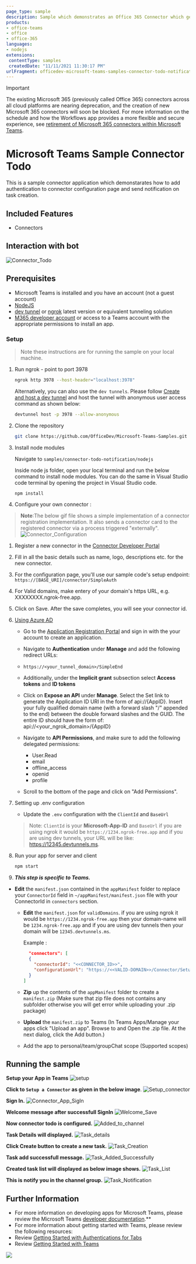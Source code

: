 ```yaml
---
page_type: sample
description: Sample which demonstrates an Office 365 Connector which generates and sends notifications for teams channel.
products:
- office-teams
- office
- office-365
languages:
- nodejs
extensions:
 contentType: samples
 createdDate: "11/11/2021 11:30:17 PM"
urlFragment: officedev-microsoft-teams-samples-connector-todo-notification-nodejs
---
```

> [!IMPORTANT]
>
> The existing Microsoft 365 (previously called Office 365) connectors across all cloud platforms are nearing deprecation, and the creation of new Microsoft 365 connectors will soon be blocked. For more information on the schedule and how the Workflows app provides a more flexible and secure experience, see [retirement of Microsoft 365 connectors within Microsoft Teams](https://devblogs.microsoft.com/microsoft365dev/retirement-of-office-365-connectors-within-microsoft-teams/).

# Microsoft Teams Sample Connector Todo

This is a sample connector application which demonstarates how to add authentication to connector configuration page and send notification on task creation.

## Included Features
* Connectors

## Interaction with bot
![Connector_Todo](Images/Connector_Todo_Nodejs.gif) 

## Prerequisites
- Microsoft Teams is installed and you have an account (not a guest account)
-  [NodeJS](https://nodejs.org/en/)
-  [dev tunnel](https://learn.microsoft.com/en-us/azure/developer/dev-tunnels/get-started?tabs=windows) or [ngrok](https://ngrok.com/download) latest version or equivalent tunneling solution
-  [M365 developer account](https://docs.microsoft.com/en-us/microsoftteams/platform/concepts/build-and-test/prepare-your-o365-tenant) or access to a Teams account with the 
   appropriate permissions to install an app.

### Setup 
> Note these instructions are for running the sample on your local machine.

1. Run ngrok - point to port 3978

   ```bash
   ngrok http 3978 --host-header="localhost:3978"
   ```  

   Alternatively, you can also use the `dev tunnels`. Please follow [Create and host a dev tunnel](https://learn.microsoft.com/en-us/azure/developer/dev-tunnels/get-started?tabs=windows) and host the tunnel with anonymous user access command as shown below:

   ```bash
   devtunnel host -p 3978 --allow-anonymous
   ```

2. Clone the repository

    ```bash
    git clone https://github.com/OfficeDev/Microsoft-Teams-Samples.git
    ```
    
3. Install node modules

   Navigate to `samples/connector-todo-notification/nodejs`
   
   Inside node js folder, open your local terminal and run the below command to install node modules. You can do the same in Visual Studio code terminal by opening the project in Visual Studio code.

    ```bash
    npm install
    ```
   
4. Configure your own connector : 
  >**Note**:The below gif file shows a simple implementation of a connector registration implementation. It also sends a connector card to the registered       connector via a process triggered "externally". 
  ![Connector_Configuration](Images/Connector_Setup/Connecter_Todo_Setup.gif)
   1. Register a new connector in the [Connector Developer Portal](https://aka.ms/connectorsdashboard)
   1. Fill in all the basic details such as name, logo, descriptions etc. for the new connector.
   1. For the configuration page, you'll use our sample code's setup endpoint: `https://[BASE_URI]/connector/SimpleAuth`
   1. For Valid domains, make entery of your domain's https URL, e.g. XXXXXXXX.ngrok-free.app.
   1. Click on Save. After the save completes, you will see your connector id.

5. [Using Azure AD](#using-azure-ad)

   - Go to the [Application Registration Portal](https://aka.ms/appregistrations) and sign in with the your account to create an application.
   - Navigate to **Authentication** under **Manage** and add the following redirect URLs:

    - `https://<your_tunnel_domain>/SimpleEnd`

   - Additionally, under the **Implicit grant** subsection select **Access tokens** and **ID tokens**

   - Click on **Expose an API** under **Manage**. Select the Set link to generate the Application ID URI in the form of api://{AppID}. Insert your fully qualified domain name (with a forward slash "/" appended to the end) between the double forward slashes and the GUID. The entire ID should have the form of: api://<your_ngrok_domain>/{AppID}

   - Navigate to **API Permissions**, and make sure to add the following delegated permissions:
     - User.Read
     - email
     - offline_access
     - openid
     - profile
   - Scroll to the bottom of the page and click on "Add Permissions".

6. Setting up .env configuration 
   - Update the `.env` configuration with the `ClientId` and `BaseUrl`

   > Note: `ClientId` is your **Microsoft-App-ID** and `BaseUrl` if you are using ngrok it would be `https://1234.ngrok-free.app` and if you are using dev tunnels, your URL will be like: https://12345.devtunnels.ms.

7. Run your app for server and client

    ```bash
    npm start
    ```

8. __*This step is specific to Teams.*__
 - **Edit** the `manifest.json` contained in the  `appManifest` folder to replace your `ConnectorId` field in `~/appManifest/manifest.json` file with      your ConnectorId in `connectors` section.
    - **Edit** the `manifest.json` for `validDomains`. if you are using ngrok it would be `https://1234.ngrok-free.app` then your domain-name will be `1234.ngrok-free.app` and if you are using dev tunnels then your domain will be `12345.devtunnels.ms`.
 
        Example :

        ```json
          "connectors": [
          {
            "connectorId": "<<CONNECTOR_ID>>",
            "configurationUrl": "https://<<VALID-DOMAIN>>/Connector/Setup"
          }
        ]
        ```
    
    - **Zip** up the contents of the `appManifest` folder to create a `manifest.zip` (Make sure that zip file does not contains any subfolder otherwise you will get error while uploading your .zip package)
    - **Upload** the `manifest.zip` to Teams (In Teams Apps/Manage your apps click "Upload an app". Browse to and Open the .zip file. At the next dialog, click the Add button.)
    - Add the app to personal/team/groupChat scope (Supported scopes)

## Running the sample

**Setup your App in Teams**
![setup](Images/1.Setup.png)

**Click to `Setup a Connector` as given in the below image**. 
![Setup_connector](Images/2.Setup_connector.png)

**Sign In.**
![Connector_App_SigIn](Images/3.Connector_App_SigIn.png)

**Welcome message after successfull SignIn**
![Welcome_Save](Images/4.Welcome_Save.png)

**Now connector todo is configured.**
![Added_to_channel](Images/5.Added_to_channel.png)

**Task Details will displayed.**
![Task_details](Images/6.Task_details.png)

**Click Create button to create a new task.** 
![Task_Creation](Images/7.Task_Creation.png)

**Task add successfull message.**
![Task_Added_Successfully](Images/8.Task_Added_Successfully.png)

**Created task list will displayed as below image shows.** 
![Task_List](Images/9.Task_List.png)

**This is notify you in the channel group.**
![Task_Notification](Images/10.Task_Notification.png)


## Further Information
- For more information on developing apps for Microsoft Teams, please review the Microsoft Teams [developer documentation](https://docs.microsoft.com/microsoftteams/platform/overview).**
- For more information about getting started with Teams, please review the following resources:
- Review [Getting Started with Authentications for Tabs](https://docs.microsoft.com/en-us/microsoftteams/platform/tabs/how-to/authentication/auth-tab-aad)
- Review [Getting Started with Teams](https://msdn.microsoft.com/en-us/microsoft-teams/setup)





<img src="https://pnptelemetry.azurewebsites.net/microsoft-teams-samples/samples/connector-todo-notification-nodejs" />
